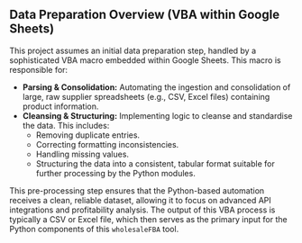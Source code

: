 ## Data Preparation Overview (VBA within Google Sheets)

This project assumes an initial data preparation step, handled by a sophisticated VBA macro embedded within Google Sheets. This macro is responsible for:

*   **Parsing & Consolidation:** Automating the ingestion and consolidation of large, raw supplier spreadsheets (e.g., CSV, Excel files) containing product information.
*   **Cleansing & Structuring:** Implementing logic to cleanse and standardise the data. This includes:
    *   Removing duplicate entries.
    *   Correcting formatting inconsistencies.
    *   Handling missing values.
    *   Structuring the data into a consistent, tabular format suitable for further processing by the Python modules.

This pre-processing step ensures that the Python-based automation receives a clean, reliable dataset, allowing it to focus on advanced API integrations and profitability analysis. The output of this VBA process is typically a CSV or Excel file, which then serves as the primary input for the Python components of this `wholesaleFBA` tool.
